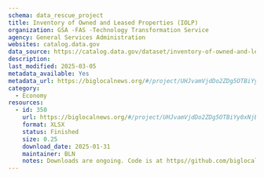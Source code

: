 ```yaml
---
schema: data_rescue_project 
title: Inventory of Owned and Leased Properties (IOLP)
organization: GSA -FAS -Technology Transformation Service
agency: General Services Administration
websites: catalog.data.gov
data_source: https://catalog.data.gov/dataset/inventory-of-owned-and-leased-properties-iolp
description: 
last_modified: 2025-03-05
metadata_available: Yes
metadata_url: https://biglocalnews.org/#/project/UHJvamVjdDo2ZDg5OTBiYy0xNjBkLTRjMzEtOTVkZC05M2JkMzFiNzIzN2E=
category:
  - Economy
resources:
  - id: 350
    url: https://biglocalnews.org/#/project/UHJvamVjdDo2ZDg5OTBiYy0xNjBkLTRjMzEtOTVkZC05M2JkMzFiNzIzN2E=
    format: XLSX
    status: Finished
    size: 0.25
    download_date: 2025-01-31
    maintainer: BLN
    notes: Downloads are ongoing. Code is at https//github.com/biglocalnews/sync-gsa-propertiesCode can be easily adapted to grab other data sets from data.gov.
---
```

